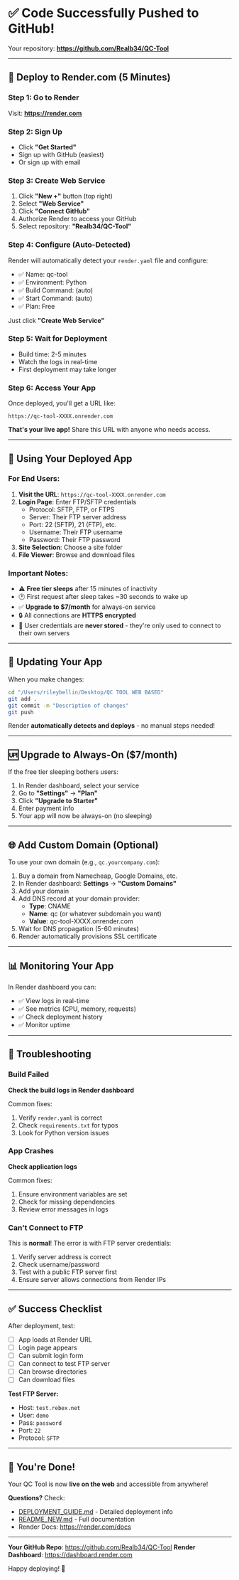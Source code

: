 # ✅ Code Successfully Pushed to GitHub!

Your repository: **https://github.com/Realb34/QC-Tool**

---

## 🚀 Deploy to Render.com (5 Minutes)

### Step 1: Go to Render
Visit: **https://render.com**

### Step 2: Sign Up
- Click **"Get Started"**
- Sign up with GitHub (easiest)
- Or sign up with email

### Step 3: Create Web Service
1. Click **"New +"** button (top right)
2. Select **"Web Service"**
3. Click **"Connect GitHub"**
4. Authorize Render to access your GitHub
5. Select repository: **"Realb34/QC-Tool"**

### Step 4: Configure (Auto-Detected)
Render will automatically detect your `render.yaml` file and configure:
- ✅ Name: qc-tool
- ✅ Environment: Python
- ✅ Build Command: (auto)
- ✅ Start Command: (auto)
- ✅ Plan: Free

Just click **"Create Web Service"**

### Step 5: Wait for Deployment
- Build time: 2-5 minutes
- Watch the logs in real-time
- First deployment may take longer

### Step 6: Access Your App
Once deployed, you'll get a URL like:
```
https://qc-tool-XXXX.onrender.com
```

**That's your live app!** Share this URL with anyone who needs access.

---

## 🎯 Using Your Deployed App

### For End Users:

1. **Visit the URL**: `https://qc-tool-XXXX.onrender.com`
2. **Login Page**: Enter FTP/SFTP credentials
   - Protocol: SFTP, FTP, or FTPS
   - Server: Their FTP server address
   - Port: 22 (SFTP), 21 (FTP), etc.
   - Username: Their FTP username
   - Password: Their FTP password
3. **Site Selection**: Choose a site folder
4. **File Viewer**: Browse and download files

### Important Notes:

- ⚠️ **Free tier sleeps** after 15 minutes of inactivity
- 🕐 First request after sleep takes ~30 seconds to wake up
- ✅ **Upgrade to $7/month** for always-on service
- 🔒 All connections are **HTTPS encrypted**
- 🔐 User credentials are **never stored** - they're only used to connect to their own servers

---

## 🔄 Updating Your App

When you make changes:

```bash
cd "/Users/rileybellin/Desktop/QC TOOL WEB BASED"
git add .
git commit -m "Description of changes"
git push
```

Render **automatically detects and deploys** - no manual steps needed!

---

## 🆙 Upgrade to Always-On ($7/month)

If the free tier sleeping bothers users:

1. In Render dashboard, select your service
2. Go to **"Settings"** → **"Plan"**
3. Click **"Upgrade to Starter"**
4. Enter payment info
5. Your app will now be always-on (no sleeping)

---

## 🌐 Add Custom Domain (Optional)

To use your own domain (e.g., `qc.yourcompany.com`):

1. Buy a domain from Namecheap, Google Domains, etc.
2. In Render dashboard: **Settings** → **"Custom Domains"**
3. Add your domain
4. Add DNS record at your domain provider:
   - **Type**: CNAME
   - **Name**: qc (or whatever subdomain you want)
   - **Value**: qc-tool-XXXX.onrender.com
5. Wait for DNS propagation (5-60 minutes)
6. Render automatically provisions SSL certificate

---

## 📊 Monitoring Your App

In Render dashboard you can:
- ✅ View logs in real-time
- ✅ See metrics (CPU, memory, requests)
- ✅ Check deployment history
- ✅ Monitor uptime

---

## 🐛 Troubleshooting

### Build Failed
**Check the build logs in Render dashboard**

Common fixes:
1. Verify `render.yaml` is correct
2. Check `requirements.txt` for typos
3. Look for Python version issues

### App Crashes
**Check application logs**

Common fixes:
1. Ensure environment variables are set
2. Check for missing dependencies
3. Review error messages in logs

### Can't Connect to FTP
This is **normal**! The error is with FTP server credentials:
1. Verify server address is correct
2. Check username/password
3. Test with a public FTP server first
4. Ensure server allows connections from Render IPs

---

## ✅ Success Checklist

After deployment, test:
- [ ] App loads at Render URL
- [ ] Login page appears
- [ ] Can submit login form
- [ ] Can connect to test FTP server
- [ ] Can browse directories
- [ ] Can download files

**Test FTP Server:**
- Host: `test.rebex.net`
- User: `demo`
- Pass: `password`
- Port: `22`
- Protocol: `SFTP`

---

## 🎉 You're Done!

Your QC Tool is now **live on the web** and accessible from anywhere!

**Questions?** Check:
- [DEPLOYMENT_GUIDE.md](DEPLOYMENT_GUIDE.md) - Detailed deployment info
- [README_NEW.md](README_NEW.md) - Full documentation
- Render Docs: https://render.com/docs

---

**Your GitHub Repo**: https://github.com/Realb34/QC-Tool
**Render Dashboard**: https://dashboard.render.com

Happy deploying! 🚀
